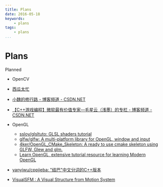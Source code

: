 ```yaml
---
title: Plans
date: 2016-05-18
keywords:
    - plans
tags:
    - plans
...
```


Plans
=====

Planned

-   OpenCV

-   [西瓜太忙](https://www.douban.com/people/weilan_cqu/)
-   [小魏的修行路 - 博客频道 - CSDN.NET](http://blog.csdn.net/xiaowei_cqu)
-   [【C++游戏编程】微软最有价值专家—毛星云（浅墨）的专栏 - 博客频道 - CSDN.NET](http://blog.csdn.net/poem_qianmo)

-   OpenGL

    +   [ssloy/glsltuto: GLSL shaders tutorial](https://github.com/ssloy/glsltuto)
    +   [glfw/glfw: A multi-platform library for OpenGL, window and input](https://github.com/glfw/glfw)
    +   [4ker/OpenGL_CMake_Skeleton: A ready to use cmake skeleton using GLFW, Glew and glm.](https://github.com/4ker/OpenGL_CMake_Skeleton)
    +   [Learn OpenGL, extensive tutorial resource for learning Modern OpenGL](http://www.learnopengl.com/)

-   [yanyiwu/cppjieba: "结巴"中文分词的C++版本](https://github.com/yanyiwu/cppjieba)

-   [VisualSFM : A Visual Structure from Motion System](http://ccwu.me/vsfm/)
